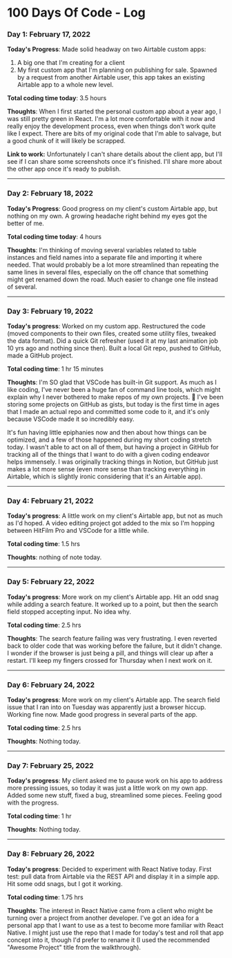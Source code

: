 # 100 Days Of Code - Log

### Day 1: February 17, 2022

**Today's Progress**: Made solid headway on two Airtable custom apps:
1. A big one that I'm creating for a client
1. My first custom app that I'm planning on publishing for sale. Spawned by a request from another Airtable user, this app takes an existing Airtable app to a whole new level.

**Total coding time today**: 3.5 hours

**Thoughts**: When I first started the personal custom app about a year ago, I was still pretty green in React. I'm a lot more comfortable with it now and really enjoy the development process, even when things don't work quite like I expect. There are bits of my original code that I'm able to salvage, but a good chunk of it will likely be scrapped.

**Link to work:** Unfortunately I can't share details about the client app, but I'll see if I can share some screenshots once it's finished. I'll share more about the other app once it's ready to publish.

---

### Day 2: February 18, 2022

**Today's Progress**: Good progress on my client's custom Airtable app, but nothing on my own. A growing headache right behind my eyes got the better of me.

**Total coding time today**: 4 hours

**Thoughts**: I'm thinking of moving several variables related to table instances and field names into a separate file and importing it where needed. That would probably be a lot more streamlined than repeating the same lines in several files, especially on the off chance that something might get renamed down the road. Much easier to change one file instead of several.

---

### Day 3: February 19, 2022

**Today's progress**: Worked on my custom app. Restructured the code (moved components to their own files, created some utility files, tweaked the data format). Did a quick Git refresher (used it at my last animation job 10 yrs ago and nothing since then). Built a local Git repo, pushed to GitHub, made a GitHub project.

**Total coding time**: 1 hr 15 minutes

**Thoughts**: I'm SO glad that VSCode has built-in Git support. As much as I like coding, I've never been a huge fan of command line tools, which might explain why I never bothered to make repos of my own projects. 🤣 I've been storing some projects on GitHub as gists, but today is the first time in ages that I made an actual repo and committed some code to it, and it's only because VSCode made it so incredibly easy.

It's fun having little epiphanies now and then about how things can be optimized, and a few of those happened during my short coding stretch today. I wasn't able to act on all of them, but having a project in GitHub for tracking all of the things that I want to do with a given coding endeavor helps immensely. I was originally tracking things in Notion, but GitHub just makes a lot more sense (even more sense than tracking everything in Airtable, which is slightly ironic considering that it's an Airtable app).

---

### Day 4: February 21, 2022

**Today's progress**: A little work on my client's Airtable app, but not as much as I'd hoped. A video editing project got added to the mix so I'm hopping between HitFilm Pro and VSCode for a little while.

**Total coding time**: 1.5 hrs

**Thoughts**: nothing of note today.

---

### Day 5: February 22, 2022

**Today's progress**: More work on my client's Airtable app. Hit an odd snag while adding a search feature. It worked up to a point, but then the search field stopped accepting input. No idea why.

**Total coding time**: 2.5 hrs

**Thoughts**: The search feature failing was very frustrating. I even reverted back to older code that was working before the failure, but it didn't change. I wonder if the browser is just being a pill, and things will clear up after a restart. I'll keep my fingers crossed for Thursday when I next work on it.

---

### Day 6: February 24, 2022

**Today's progress**: More work on my client's Airtable app. The search field issue that I ran into on Tuesday was apparently just a browser hiccup. Working fine now. Made good progress in several parts of the app.

**Total coding time**: 2.5 hrs

**Thoughts**: Nothing today.

---

### Day 7: February 25, 2022

**Today's progress**: My client asked me to pause work on his app to address more pressing issues, so today it was just a little work on my own app. Added some new stuff, fixed a bug, streamlined some pieces. Feeling good with the progress.

**Total coding time**: 1 hr

**Thoughts**: Nothing today.

---

### Day 8: February 26, 2022

**Today's progress**: Decided to experiment with React Native today. First test: pull data from Airtable via the REST API and display it in a simple app. Hit some odd snags, but I got it working.

**Total coding time**: 1.75 hrs

**Thoughts**: The interest in React Native came from a client who might be turning over a project from another developer. I've got an idea for a personal app that I want to use as a test to become more familiar with React Native. I might just use the repo that I made for today's test and roll that app concept into it, though I'd prefer to rename it (I used the recommended "Awesome Project" title from the walkthrough).


